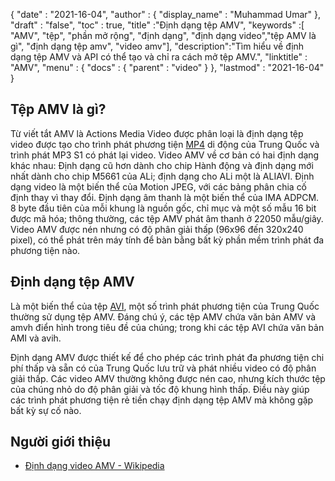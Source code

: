 {
  "date" : "2021-16-04",
  "author" : {
    "display_name" : "Muhammad Umar"
},
  "draft" : "false",
  "toc" : true,
  "title" :"Định dạng tệp AMV",
  "keywords" :[ "AMV", "tệp", "phần mở rộng", "định dạng", "định dạng video","tệp AMV là gì", "định dạng tệp amv", "video amv"],
  "description":"Tìm hiểu về định dạng tệp AMV và API có thể tạo và chỉ ra cách mở tệp AMV.",
  "linktitle" : "AMV",
  "menu" : {
    "docs" : {
      "parent" : "video"
}
},
  "lastmod" : "2021-16-04"
}

## Tệp AMV là gì? ##

Từ viết tắt AMV là Actions Media Video được phân loại là định dạng tệp video được tạo cho trình phát phương tiện [MP4](/vi/video/mp4/) di động của Trung Quốc và trình phát MP3 S1 có phát lại video. Video AMV về cơ bản có hai định dạng khác nhau: Định dạng cũ hơn dành cho chip Hành động và định dạng mới nhất dành cho chip M5661 của ALi; định dạng cho ALi một là ALIAVI. Định dạng video là một biến thể của Motion JPEG, với các bảng phân chia cố định thay vì thay đổi. Định dạng âm thanh là một biến thể của IMA ADPCM. 8 byte đầu tiên của mỗi khung là nguồn gốc, chỉ mục và một số mẫu 16 bit được mã hóa; thông thường, các tệp AMV phát âm thanh ở 22050 mẫu/giây. Video AMV được nén nhưng có độ phân giải thấp (96x96 đến 320x240 pixel), có thể phát trên máy tính để bàn bằng bất kỳ phần mềm trình phát đa phương tiện nào.

## Định dạng tệp AMV ##

Là một biến thể của tệp [AVI](/vi/video/avi/), một số trình phát phương tiện của Trung Quốc thường sử dụng tệp AMV. Đáng chú ý, các tệp AMV chứa văn bản AMV và amvh điển hình trong tiêu đề của chúng; trong khi các tệp AVI chứa văn bản AMI và avih.

Định dạng AMV được thiết kế để cho phép các trình phát đa phương tiện chi phí thấp và sẵn có của Trung Quốc lưu trữ và phát nhiều video có độ phân giải thấp. Các video AMV thường không được nén cao, nhưng kích thước tệp của chúng nhỏ do độ phân giải và tốc độ khung hình thấp. Điều này giúp các trình phát phương tiện rẻ tiền chạy định dạng tệp AMV mà không gặp bất kỳ sự cố nào.

## Người giới thiệu ##

- [Định dạng video AMV - Wikipedia](https://en.wikipedia.org/wiki/AMV_video_format)


